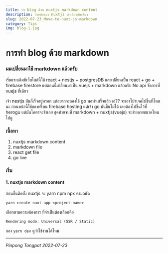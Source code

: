 ```yaml
---
title: ทำ blog ด้วย nuxtjs markdown content
description: ย้ายบ้านมา nuxtjs ตัวเดียวอันเดียว
slug: 2022-07-23_Move-to-nuxt-js-markdown
category: Tips
img: blog-1.jpg
---
```


# การทำ blog ด้วย markdown

### ผมเปลี่ยนมาใช้ markdown แล้วครับ

เริ่มแรกเดิมทีเว็บไซต์นี้ใช้ react + nestjs + postgresDB และเปลี่ยนเป็น react + go + firebase firestore แต่ตอนนี้เปลี่ยนมาเป็น vuejs + markdown แล้วครับ No api จัดการที่ vuejs ที่เดียว

เจ้า nestjs มันก็เร็วอยู่หรอก แต่อยากจะลองใช้ go พอทำเสร็จแล้ว เอ๋?? จะเอาโปรเจคไปขึ้นที่ไหนนะ ก่อนหน้านี้ใช้ของฟรีบน firebase hosting แต่เจ้า go มันขึ้นไม่ได้ เลยต้องไปขึ้นไว้ที่ herogu แต่มันโคตรจะช้าเลย สุดท้ายจบที่ markdown + nuxtjs(vuejs) จะง่ายดายขนาดไหนไปดู

### เนื้อหา

1. nuxtjs markdown content
2. markdown file
3. react get file
4. go live

### เริ่ม

#### 1. nuxtjs markdown content

ก่อนอื่นติดตั้ง nuxtjs จะ yarn npm npx ตามถนัด

```
yarn create nuxt-app <project-name>
```

เลือกตามความต้องการ ที่จำเป็นต้องเลือกคือ

```
Rendering mode: Universal (SSR / Static)
```

ลอง `yarn dev` ดูว่าใช้งานได้ไหม

---

_Pinpong_ _Tongpat_
_2022-07-23_
